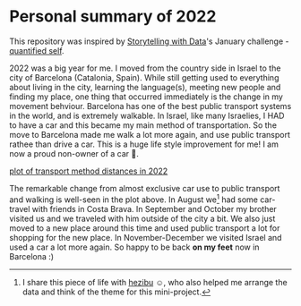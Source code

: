 # Personal summary of 2022

This repository was inspired by [Storytelling with Data](https://www.storytellingwithdata.com/)'s January challenge - [quantified self](https://community.storytellingwithdata.com/challenges/jan-2023-quantified-self).

2022 was a big year for me.
I moved from the country side in Israel to the city of Barcelona (Catalonia, Spain). While still getting used to everything about living in the city, learning the language(s), meeting new people and finding my place, one thing that occurred immediately is the change in my movement behviour. Barcelona has one of the best public transport systems in the world, and is extremely walkable. In Israel, like many Israelies, I HAD to have a car and this became my main method of transportation. So the move to Barcelona made me walk a lot more again, and use public transport rathee than drive a car. This is a huge life style improvement for me! I am now a proud non-owner of a car :tada:.

[plot of transport method distances in 2022](https://github.com/shirasal/summary_2022/blob/main/plots/transport_2022.png)

The remarkable change from almost exclusive car use to public transport and walking is well-seen in the plot above.
In August we[^*] had some car-travel with friends in Costa Brava. In September and October my brother visited us and we traveled with him outside of the city a bit. We also just moved to a new place around this time and used public transport a lot for shopping for the new place.
In November-December we visited Israel and used a car a lot more again.
So happy to be back **on my feet** now in Barcelona :)

[^*]: I share this piece of life with [hezibu](https://github.com/hezibu) :relaxed:, who also helped me arrange the data and think of the theme for this mini-project.
